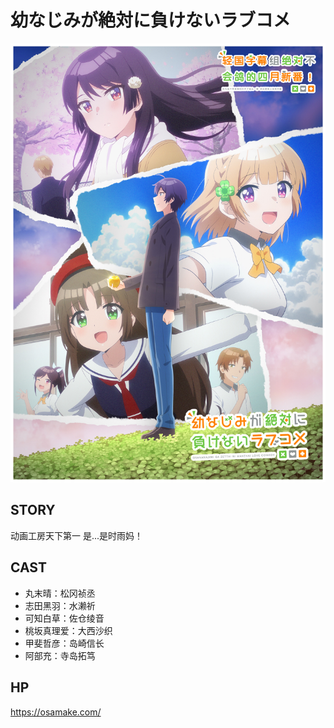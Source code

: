 # 幼なじみが絶対に負けないラブコメ

![poster](poster.jpg)

## STORY

动画工房天下第一
是...是时雨妈！

## CAST

- 丸末晴：松冈祯丞
- 志田黑羽：水濑祈
- 可知白草：佐仓绫音
- 桃坂真理爱：大西沙织
- 甲斐哲彦：岛崎信长
- 阿部充：寺岛拓笃

## HP

https://osamake.com/
